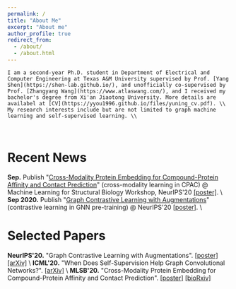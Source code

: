 ```yaml
---
permalink: /
title: "About Me"
excerpt: "About me"
author_profile: true
redirect_from: 
  - /about/
  - /about.html
---
```


    I am a second-year Ph.D. student in Department of Electrical and Computer Engineering at Texas A&M University supervised by Prof. [Yang Shen](https://shen-lab.github.io/), and unofficially co-supervised by Prof. [Zhangyang Wang](https://www.atlaswang.com/), and I received my bachelor's degree from Xi'an Jiaotong University. More details are availabel at [CV](https://yyou1996.github.io/files/yuning_cv.pdf). \\
    My research interests include but are not limited to graph machine learning and self-supervised learning. \\
<br />

Recent News
=====
**Sep.** Publish "[Cross-Modality Protein Embedding for Compound-Protein Affinity and Contact Prediction](https://www.biorxiv.org/content/10.1101/2020.11.29.403162v1)" (cross-modality learning in CPAC) @ Machine Learning for Structural Biology Workshop, NeurIPS'20 [[poster]](https://yyou1996.github.io/files/mlsb2020_cpac_poster.pdf). \\
**Sep 2020.** Publish "[Graph Contrastive Learning with Augmentations](https://arxiv.org/abs/2010.13902)" (contrastive learning in GNN pre-training) @ NeurIPS'20 [[poster]](https://yyou1996.github.io/files/neurips2020_graphcl_poster.pdf). \\
<br />

Selected Papers
=====
**NeurIPS'20.** "Graph Contrastive Learning with Augmentations". [[poster]](https://yyou1996.github.io/files/neurips2020_graphcl_poster.pdf) [[arXiv]](https://arxiv.org/abs/2010.13902) \\
**ICML'20.** "When Does Self-Supervision Help Graph Convolutional Networks?". [[arXiv]](https://arxiv.org/abs/2006.09136) \\
**MLSB'20.** "Cross-Modality Protein Embedding for Compound-Protein Affinity and Contact Prediction". [[poster]](https://yyou1996.github.io/files/mlsb2020_cpac_poster.pdf) [[bioRxiv]](https://www.biorxiv.org/content/10.1101/2020.11.29.403162v1)

